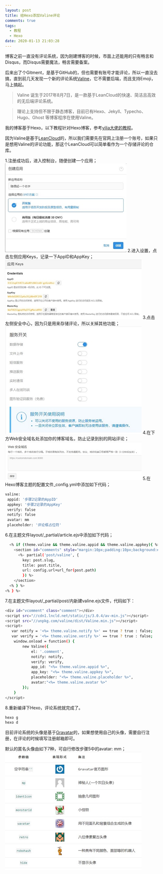 ```yaml
---
layout: post
title: 给Hexo添加Valine评论
comments: true
tags:
  - 教程
  - Hexo
date: 2020-01-13 21:03:28
---
```

博客之前一直没有评论系统，因为刚建博客的时候，市面上还能用的只有畅言和Disqus，而Disqus需要魔法，畅言需要备案。
<!--more-->
后来出了个Gitment，是基于GitHub的，但也需要有账号才能评论，所以一直没去搞，直到前几天发现一个新的评论系统[Valine](https://valine.js.org/)，它不需要后端，而且支持Emoji，马上搞起。

>Valine 诞生于2017年8月7日，是一款基于LeanCloud的快速、简洁且高效的无后端评论系统。

>理论上支持但不限于静态博客，目前已有Hexo、Jekyll、Typecho、Hugo、Ghost 等博客程序在使用Valine。

我的博客基于Hexo，以下教程针对Hexo博客，参考[yilia大佬的教程](https://github.com/litten/hexo-theme-yilia/pull/646)。

因为Valine是基于[LeanCloud](https://www.leancloud.cn/)的，所以我们需要先在官网上注册一个账号，如果只是想用Valine的评论功能，那这个LeanCloud可以简单看作为一个存储评论的仓库。

1.注册成功后，进入控制台，随便创建一个应用；
![](/assets/images/200113_1.jpg)
2.进入设置，点击左侧应用Keys，记录一下AppID和AppKey；
![](/assets/images/200113_2.jpg)
3.点击左侧安全中心，因为只是用来存储评论，所以关掉其他功能；
![](/assets/images/200113_3.jpg)
4.在下方Web安全域名处添加你的博客域名，防止记录到别的网站评论；
![](/assets/images/200113_4.jpg)
5.在Hexo博客主题的配置文件_config.yml中添加如下代码；
``` bash
valine: 
 appid: '步骤2记录的AppID'
 appkey: '步骤2记录的AppKey'
 verify: false
 notify: false
 avatar: mm
 placeholder: '评论框占位符'
```
6.在主题文件layout/_partial/article.ejs中添加如下代码；

``` bash
  <% if (theme.valine && theme.valine.appid && theme.valine.appkey){ %>
    <section id="comments" style="margin:10px;padding:10px;background:#fff;">
      <%- partial('post/valine', {
        key: post.slug,
        title: post.title,
        url: config.url+url_for(post.path)
        }) %>
    </section>
  <% } %>
<% } %>
```

7.在主题文件layout/_partial/post/内新建valine.ejs文件，代码如下：
``` bash
<div id="vcomment" class="comment"></div> 
<script src="//cdn1.lncld.net/static/js/3.0.4/av-min.js"></script>
<script src="//unpkg.com/valine/dist/Valine.min.js"></script>
<script>
   var notify = '<%= theme.valine.notify %>' == true ? true : false;
   var verify = '<%= theme.valine.verify %>' == true ? true : false;
    window.onload = function() {
        new Valine({
            el: '.comment',
            notify: notify,
            verify: verify,
            app_id: "<%= theme.valine.appid %>",
            app_key: "<%= theme.valine.appkey %>",
            placeholder: "<%= theme.valine.placeholder %>",
            avatar:"<%= theme.valine.avatar %>"
        });
    }
</script>
```

8.重新编译下Hexo，评论系统就完成了。

``` bash
hexo g
hexo d
```

目前评论系统的头像是基于[Gravatar](http://cn.gravatar.com/)的，如果想使用自己的头像，需要自行注册，在评论的时候填写注册邮箱即可。

默认的匿名头像由如下7种，可自行修改步骤5中的avatar: mm；
![](/assets/images/200113_5.jpg)